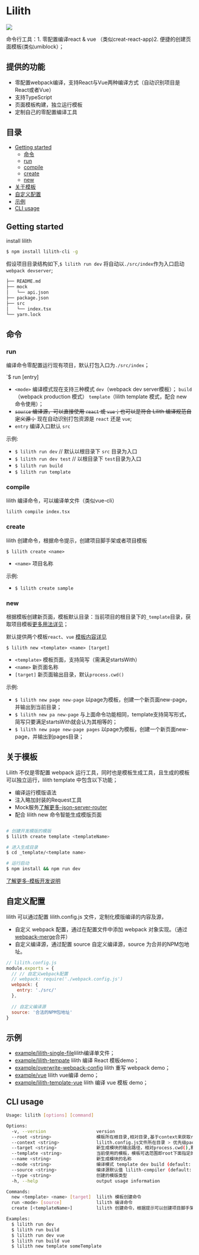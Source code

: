 # Lilith

[![](https://badge.fury.io/js/lilith-cli.svg)](http://badge.fury.io/js/lilith-cli)

命令行工具：1. 零配置编译react & vue （类似creat-react-app)2. 便捷的创建页面模板(类似umiblock）；

## 提供的功能

- 零配置webpack编译，支持React与Vue两种编译方式（自动识别项目是React或者Vue）
- 支持TypeScript
- 页面模板构建，独立运行模板
- 定制自己的零配置编译工具

## 目录

 - [Getting started](#getting-started)
   - [命令](#命令)
    - [run](#run)
    - [compile](#compile)
    - [create](#create)
    - [new](#new)
  - [关于模板](#关于模板)
  - [自定义配置](#自定义配置)
  - [示例](#示例)
  - [CLI usage](#cli-usage)

## Getting started

install lilith

```bash
$ npm install lilith-cli -g
```

假设项目目录结构如下,`$ lilith run dev` 将自动以`./src/index`作为入口启动 `webpack devserver`;

```bash
├── README.md
├── mock
│   └── api.json
├── package.json
├── src
│   └── index.tsx
└── yarn.lock
```

## 命令

### run

编译命令零配置运行现有项目，默认打包入口为`./src/index`；

`$ run <mode> [entry]

- `<mode>` 编译模式现在支持三种模式 `dev`（webpack dev server模板）； `build`（webpack production 模式） `template`（lilith template 模式，配合 new 命令使用）；
- ~~`source` 编译源，可以直接使用 `react` 或 `vue`；也可以是符合 Lilith 编译规范自定义源；~~ 现在自动识别打包资源是 `react` 还是 `vue`;
- `entry` 编译入口默认 `src`

示例:

- `$ lilith run dev`  // 默认以根目录下 `src` 目录为入口
- `$ lilith run dev test`  // 以根目录下 `test`目录为入口
- `$ lilith run build`
- `$ lilith run template`

### compile

lilith 编译命令，可以编译单文件（类似vue-cli）

`lilith compile index.tsx`

### create

lilith 创建命令，根据命令提示，创建项目脚手架或者项目模板

`$ lilith create <name>`
- `<name>` 项目名称

示例:

- `$ lilith create sample`

### new

根据模板创建新页面，模板默认目录：当前项目的根目录下的`_template`目录，获取项目模板[更多用法详见](https://github.com/advence-liz/quickly-template)；

默认提供两个模板`react`、`vue` [模板内容详见](https://github.com/sharpgui/lilith/tree/master/packages/lilith-cli/_template)

`$ lilith new <template> <name> [target]`

- `<template>` 模板页面，支持简写（需满足startsWith）
- `<name>` 新页面名称
- `[target]` 新页面输出目录，默认`process.cwd()`

示例:

- `$ lilith new page new-page` 以page为模板，创建一个新页面new-page，并输出到当前目录；
- `$ lilith new pa new-page` 与上面命令功能相同，template支持简写形式，简写只要满足startsWith就会认为其相等的；
- `$ lilith new page new-page pages` 以page为模板，创建一个新页面new-page，并输出到pages目录；



## 关于模板

Lilith 不仅是零配置 webpack 运行工具，同时也是模板生成工具，且生成的模板可以独立运行，lilith template 中包含以下功能；
  - 编译运行模版语法
  - 注入略加封装的Request工具
  - Mock服务[了解更多-json-server-router](https://github.com/advence-liz/json-server-router)
  - 配合 lilith new 命令智能生成模版页面

```bash

# 创建开发模版的模版
$ lilith create template <templateName>

# 进入生成目录
$ cd _template/<template name>

# 运行启动
$ npm install && npm run dev
```

[了解更多-模板开发说明](./packages/lilith-cli/_template/template/README.md)


## 自定义配置

lilith 可以通过配置 lilith.config.js 文件，定制化模版编译的内容及源，

- 自定义 webpack 配置，通过在配置文件中添加 webpack 对象实现。（通过[webpack-merge](https://github.com/survivejs/webpack-merge)合并）
- 自定义编译源，通过配置 source 自定义编译源，source 为合并的NPM包地址。

```javascript
// lilith.config.js
module.exports = {
  // // 自定义webpack配置
  // webpack: require('./webpack.config.js')
  webpack: {
    entry: './src/'
  },
 
  // 自定义编译源
  source: '合法的NPM包地址'
}
```

## 示例
- [example/lilith-single-file](./example/lilith-single-file)lilith编译单文件；
- [example/lilith-tempate](./example/lilith-template-react/) lilith 编译 React 模板demo；
- [example/overwrite-webpack-config](./example/overwrite-webpack-config/) lilith 重写 webpack demo；
- [example/vue](./example/vue/) lilith vue编译 demo；
- [example/lilith-template-vue](./example/lilith-template-vue/) lilith 编译 vue 模板 demo；


## CLI usage

```bash
Usage: lilith [options] [command]

Options:
  -v, --version                   version
  --root <string>                 模板所在根目录,相对目录,基于context来获取root的绝对路径，默认值"_template" (default: "_template")
  --context <string>              lilith.config.js文件所在目录 > 优先级package.json所在目录 > process.cwd() (default: process.cwd())
  --target <string>               新生成模块的输出路径，相对process.cwd(),默认"." (default: ".")
  --template <string>             当前使用的模板，模板可选范围即root下面指定的模板，支持简写即当前有模板page那么p,pa,pag等效
  --name <string>                 新生成模块的名称
  --mode <string>                 编译模式 template dev build (default: "dev")
  --source <string>               编译源默认值 lilith-compiler (default: "lilith-compiler")
  --type <string>                 创建的模版类型
  -h, --help                      output usage information

Commands:
  new <template> <name> [target]  lilith 模板创建命令
  run <mode> [source]             lilith 编译命令
  create [<templateName>]         lilith 创建命令，根据提示可以创建项目脚手架或者lilith模板

Examples:
  $ lilith run dev
  $ lilith run build
  $ lilith run dev vue
  $ lilith run build vue
  $ lilith new template someTemplate
```

